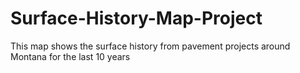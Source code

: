 # Surface-History-Map-Project
This map shows the surface history from pavement projects around Montana for the last 10 years
